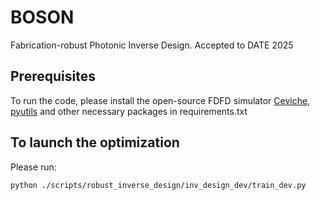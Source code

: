# BOSON
Fabrication-robust Photonic Inverse Design. Accepted to DATE 2025

## Prerequisites

To run the code, please install the open-source FDFD simulator [Ceviche](https://github.com/fancompute/ceviche), [pyutils](https://github.com/JeremieMelo/pyutility) and other necessary packages in requirements.txt


## To launch the optimization
Please run:

```bash
python ./scripts/robust_inverse_design/inv_design_dev/train_dev.py